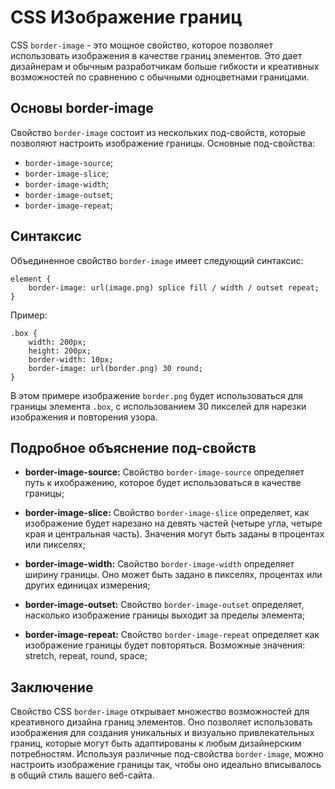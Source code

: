 # CSS ИЗображение границ

CSS ``border-image`` - это мощное свойство, которое позволяет использовать изображения в качестве границ элементов. Это дает дизайнерам и обычным разработчикам больше гибкости и креативных возможностей по сравнению с обычными одноцветнами границами.

## Основы border-image

Свойство ``border-image`` состоит из нескольких под-свойств, которые позволяют настроить изображение границы. Основные под-свойства:

- ``border-image-source``;
- ``border-image-slice``;
- ``border-image-width``;
- ``border-image-outset``;
- ``border-image-repeat``;

## Синтаксис

Объединенное свойство ``border-image`` имеет следующий синтаксис:

```
element {
    border-image: url(image.png) splice fill / width / outset repeat;
}
```

Пример:

```
.box {
    width: 200px;
    height: 200px;
    border-width: 10px;
    border-image: url(border.png) 30 round;
}
```

В этом примере изображение ``border.png`` будет использоваться для границы элемента ``.box``, с использованием 30 пикселей для нарезки изображения и повторения узора.

## Подробное объяснение под-свойств

- **border-image-source:** Свойство ``border-image-source`` определяет путь к ихображению, которое будет использоваться в качестве границы;

- **border-image-slice:** Свойство ``border-image-slice`` определяет, как изображение будет нарезано на девять частей (четыре угла, четыре края и центральная часть). Значения могут быть заданы в процентах или пикселях;

- **border-image-width:** Свойство ``border-image-width`` определяет ширину границы. Оно может быть задано в пикселях, процентах или других единицах измерения;

- **border-image-outset:** Свойство ``border-image-outset`` определяет, насколько изображение границы выходит за пределы элемента;

- **border-image-repeat:** Свойство ``border-image-repeat`` определяет как изображение границы будет повторяться. Возможные значения: stretch, repeat, round, space;

## Заключение

Свойство CSS ``border-image`` открывает множество возможностей для креативного дизайна границ элементов. Оно позволяет использовать изображения для создания уникальных и визуально привлекательных границ, которые могут быть адаптированы к любым дизайнерским потребностям. Используя различные под-свойства ``border-image``, можно настроить изображение границы так, чтобы оно идеально вписывалось в общий стиль вашего веб-сайта.
